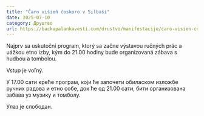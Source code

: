 ```yaml
---
title: "Čaro višieň čoskoro v Silbaši"
date: 2025-07-10
category: Друштво
url: https://backapalankavesti.com/drustvo/manifestacije/caro-visien-coskoro-v-silbasi/
---
```


Najprv sa uskutoční program, ktorý sa začne výstavou ručných prác a uážkou etno izby, kým do 21.00 hodiny bude organizovaná zábava s hudbou a tombolou.

Vstup je voľný.

У 17.00 сати креће програм, који ће започети обиласком изложбе ручних радова и етно собе, док ће од 21.00 сати, бити организована забава уз музику и томболу.

Улаз је слободан.
